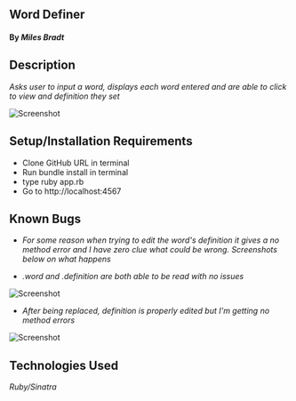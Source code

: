 ## **Word Definer**

#### By _**Miles Bradt**_

## Description

_Asks user to input a word, displays each word entered and are able to click to view and definition they set_

![Screenshot](https://i.imgur.com/S0afVDZ.png)

## Setup/Installation Requirements

* Clone GitHub URL in terminal
* Run bundle install in terminal
* type ruby app.rb
* Go to http://localhost:4567

## Known Bugs

  * _For some reason when trying to edit the word's definition it gives a no method error and I have zero clue what could be wrong. Screenshots below on what happens_

  * _.word and .definition are both able to be read with no issues_

  ![Screenshot](https://i.imgur.com/Fn5jyPw.png)

  *  _After being replaced, definition is properly edited but I'm getting no method errors_

  ![Screenshot](https://i.imgur.com/kwgyNZW.png)


## Technologies Used
_Ruby/Sinatra_
